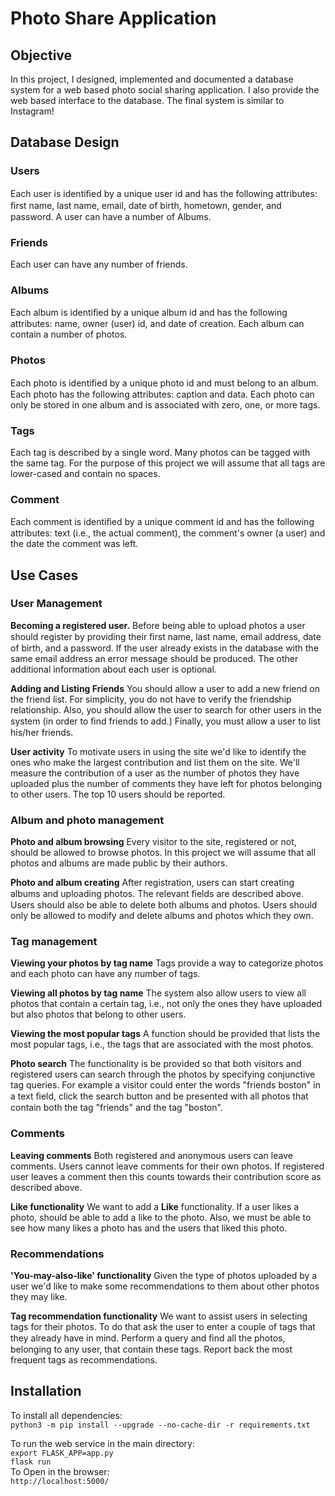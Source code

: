 # Photo Share Application
## Objective
In this project, I designed, implemented and documented a database system for a web based photo social sharing application. I also provide the web based interface to the database. The final system is similar to Instagram!

## Database Design
### Users
Each user is identiﬁed by a unique user id and has the following attributes: ﬁrst name, last name, email, date of birth, hometown, gender, and password. A user can have a number of Albums.

### Friends
Each user can have any number of friends.

### Albums
Each album is identiﬁed by a unique album id and has the following attributes: name, owner (user) id, and date of creation. Each album can contain a number of photos.

### Photos
Each photo is identiﬁed by a unique photo id and must belong to an album. Each photo has the following attributes: caption and data. Each photo can only be stored in one album and is associated with zero, one, or more tags.

### Tags
Each tag is described by a single word. Many photos can be tagged with the same tag. For the purpose of this project we will assume that all tags are lower-cased and contain no spaces. 

### Comment
Each comment is identiﬁed by a unique comment id and has the following attributes: text (i.e., the actual comment), the comment's owner (a user) and the date the comment was left.

## Use Cases
### User Management
**Becoming a registered user.**
Before being able to upload photos a user should register by providing their ﬁrst name, last name, email address, date of birth, and a password. If the user already exists in the database with the same email address an error message should be produced. The other additional information about each user is optional.

**Adding and Listing Friends**
You should allow a user to add a new friend on the friend list. For simplicity, you do not have to verify the friendship relationship. Also, you should allow the user to search for other users in the system (in order to ﬁnd friends to add.) Finally, you must allow a user to list his/her friends.

**User activity** 
To motivate users in using the site we'd like to identify the ones who make the largest contribution and list them on the site. We'll measure the contribution of a user as the number of photos they have uploaded plus the number of comments they have left for photos belonging to other users. The top 10 users should be reported.

### Album and photo management
**Photo and album browsing** 
Every visitor to the site, registered or not, should be allowed to browse photos. In this project we will assume that all photos and albums are made public by their authors.

**Photo and album creating**
After registration, users can start creating albums and uploading photos. The relevant ﬁelds are described above. Users should also be able to delete both albums and photos. Users should only be allowed to modify and delete albums and photos which they own.

### Tag management
**Viewing your photos by tag name** 
Tags provide a way to categorize photos and each photo can have any number of tags. 

**Viewing all photos by tag name**
The system also allow users to view all photos that contain a certain tag, i.e., not only the ones they have uploaded but also photos that belong to other users.

**Viewing the most popular tags**
A function should be provided that lists the most popular tags, i.e., the tags that are associated with the most photos. 

**Photo search**
The functionality is be provided so that both visitors and registered users can search through the photos by specifying conjunctive tag queries. For example a visitor could enter the words "friends boston" in a text ﬁeld, click the search button and be presented with all photos that contain both the tag "friends" and the tag "boston".

### Comments
**Leaving comments** 
Both registered and anonymous users can leave comments. Users cannot leave comments for their own photos. If registered user leaves a comment then this counts towards their contribution score as described above.

**Like functionality**
We want to add a **Like** functionality. If a user likes a photo, should be able to add a like to the photo. Also, we must be able to see how many likes a photo has and the users that liked this photo.

### Recommendations
**'You-may-also-like' functionality**
Given the type of photos uploaded by a user we'd like to make some recommendations to them about other photos they may like. 

**Tag recommendation functionality** 
We want to assist users in selecting tags for their photos. To do that ask the user to enter a couple of tags that they already have in mind. Perform a query and ﬁnd all the photos, belonging to any user, that contain these tags. Report back the most frequent tags as recommendations.

## Installation
To install all dependencies:    
`python3 -m pip install --upgrade --no-cache-dir -r requirements.txt`

To run the web service in the main directory:    
`export FLASK_APP=app.py`     
`flask run`    
To Open in the browser:    
`http://localhost:5000/`
